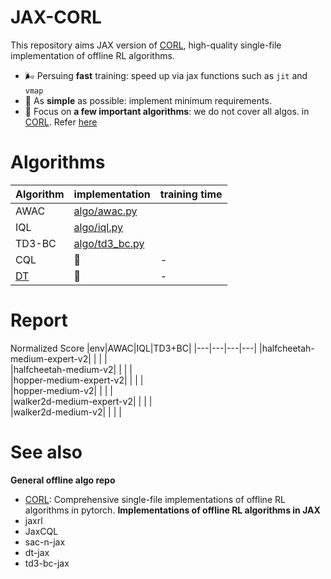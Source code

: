 # JAX-CORL
This repository aims JAX version of [CORL](https://github.com/tinkoff-ai/CORL), high-quality single-file implementation of offline RL algorithms.
- 🌬️ Persuing **fast** training: speed up via jax functions such as `jit` and `vmap`
- 🔪 As **simple** as possible: implement minimum requirements.
- 💠 Focus on **a few important algorithms**: we do not cover all algos. in [CORL](https://github.com/tinkoff-ai/CORL). Refer [here](https://github.com/nissymori/JAX-CORL/blob/main/README.md#algorithms)

# Algorithms
|Algorithm|implementation|training time|
|---|---|---|
|AWAC| [algo/awac.py](https://github.com/nissymori/JAX-CORL/blob/main/algo/awac.py) ||
|IQL|  [algo/iql.py](https://github.com/nissymori/JAX-CORL/blob/main/algo/iql.py)   || 
|TD3-BC| [algo/td3_bc.py](https://github.com/nissymori/JAX-CORL/blob/main/algo/td3bc.py)  ||  
|CQL| 🚧   |-|   
|[DT](https://arxiv.org/abs/2106.01345) | 🚧  |-| 




# Report

Normalized Score
|env|AWAC|IQL|TD3+BC|
|---|---|---|---|
|halfcheetah-medium-expert-v2|   |   |   |   
|halfcheetah-medium-v2|   |   |   |   
|hopper-medium-expert-v2|   |   |   |   
|hopper-medium-v2|   |   |   |   
|walker2d-medium-expert-v2|   |   |   |   
|walker2d-medium-v2|   |   |   |   

# See also
**General offline algo repo**
- [CORL](https://github.com/tinkoff-ai/CORL): Comprehensive single-file implementations of offline RL algorithms in pytorch.
**Implementations of offline RL algorithms in JAX**
- jaxrl
- JaxCQL
- sac-n-jax
- dt-jax
- td3-bc-jax

